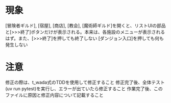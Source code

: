 # 現象

[冒険者ギルド], [宿屋], [商店], [教会], [魔術師ギルド]を開くと、リストUIの部品と[>>>終了]ボタンだけが表示される。本来は、各施設のメニューが表示されるはず。また、[>>>終了]を押しても終了しない
[ダンジョン入口]を押しても何も発生しない

# 注意

修正の際は、t_wada式のTDDを使用して修正すること
修正完了後、全体テスト(uv run pytest)を実行し、エラーが出ていたら修正すること
作業完了後、このファイルに原因と修正内容について記載すること

